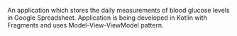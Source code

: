 An application which stores the daily measurements of blood glucose levels in Google Spreadsheet. Application is being developed in Kotlin with Fragments and uses Model-View-ViewModel pattern.
